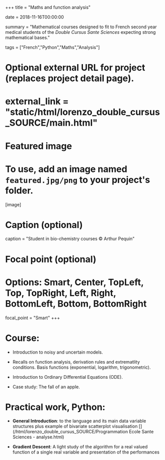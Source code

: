 +++
title = "Maths and function analysis"

date = 2018-11-16T00:00:00

summary = "Mathematical courses designed to fit to French second year medical students of the *Double Cursus Sante Sciences* expecting strong mathematical bases."

tags = ["French","Python","Maths","Analysis"]

# Optional external URL for project (replaces project detail page).
# external_link = "static/html/lorenzo_double_cursus_SOURCE/main.html"

# Featured image
# To use, add an image named `featured.jpg/png` to your project's folder. 
[image]
  # Caption (optional)
  caption = "Student in bio-chemistry courses © Arthur Pequin"

  # Focal point (optional)
  # Options: Smart, Center, TopLeft, Top, TopRight, Left, Right, BottomLeft, Bottom, BottomRight
  focal_point = "Smart"
+++

# Course:

   - Introduction to noisy and uncertain models.
   
   - Recalls on function analysis, derivation rules and extrematlity conditions. Basis functions (exponential, logarithm, trigonometric).

   - Introduction to Ordinary Differential Equations (ODE).

   - Case study: The fall of an apple.

[<i class="fa fa-file-pdf fa-2x"></i>](/html/lorenzo_double_cursus_SOURCE/Ecole_Sante_Sciences.pdf)

# Practical work, Python:

  - **General Introduction**: to the language and its main data variable structures plus example of bivariate scatterplot visualisation [<i class="fa fa-book-open fa-2x"></i>](/html/lorenzo_double_cursus_SOURCE/Programmation Ecole Sante Sciences - analyse.html)

  - **Gradient Descent**: A light study of the algorithm for a real valued function of a single real variable and presentation of the performances [<i class="fa fa-book-open fa-2x"></i>](/html/lorenzo_double_cursus_SOURCE/Double_cursus_td1_correction.html)